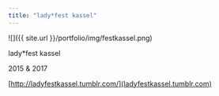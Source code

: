 ```yaml
---
title: "lady*fest kassel"
---
```


![]({{ site.url }}/portfolio/img/festkassel.png)

lady*fest kassel

2015 & 2017

[http://ladyfestkassel.tumblr.com/](ladyfestkassel.tumblr.com)